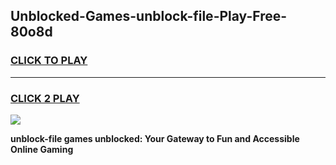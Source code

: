
## Unblocked-Games-unblock-file-Play-Free-80o8d
<h3>
<a href="https://premium76.site?title=unblock-file&ref=12A">CLICK TO PLAY</a></h3>
<hr>

<h3>
<a href="https://premium76.site?title=unblock-file&ref=12A">CLICK 2 PLAY</a>
  
</h3>

<a href="https://premium76.site?title=unblock-file&ref=12A"><img src="https://clearcache.store/games.png"></a>


**unblock-file games unblocked: Your Gateway to Fun and Accessible Online Gaming**
